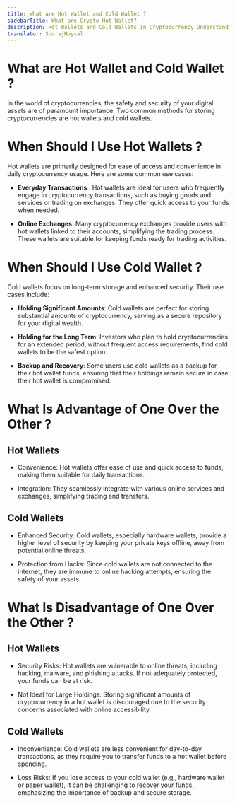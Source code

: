 ```yaml
---
title: What are Hot Wallet and Cold Wallet ?
sidebarTitle: What are Crypto Hot Wallet?
description: Hot Wallets and Cold Wallets in Cryptocurrency Understanding, Use Cases, Advantages, and Disadvantages
translator: SoorajHoysal
---
```


# What are Hot Wallet and Cold Wallet ?

In the world of cryptocurrencies, the safety and security of your digital assets are of paramount importance. Two common methods for storing cryptocurrencies are hot wallets and cold wallets.

# When Should I Use Hot Wallets ?

Hot wallets are primarily designed for ease of access and convenience in daily cryptocurrency usage. Here are some common use cases:

- **Everyday Transactions** : Hot wallets are ideal for users who frequently engage in cryptocurrency transactions, such as buying goods and services or trading on exchanges. They offer quick access to your funds when needed.

- **Online Exchanges**: Many cryptocurrency exchanges provide users with hot wallets linked to their accounts, simplifying the trading process. These wallets are suitable for keeping funds ready for trading activities.

# When Should I Use Cold Wallet ?

Cold wallets focus on long-term storage and enhanced security. Their use cases include:

- **Holding Significant Amounts**: Cold wallets are perfect for storing substantial amounts of cryptocurrency, serving as a secure repository for your digital wealth.

- **Holding for the Long Term**: Investors who plan to hold cryptocurrencies for an extended period, without frequent access requirements, find cold wallets to be the safest option.

- **Backup and Recovery**: Some users use cold wallets as a backup for their hot wallet funds, ensuring that their holdings remain secure in case their hot wallet is compromised.

# What Is Advantage of One Over the Other ?

## Hot Wallets

- Convenience: Hot wallets offer ease of use and quick access to funds, making them suitable for daily transactions.

- Integration: They seamlessly integrate with various online services and exchanges, simplifying trading and transfers.

## Cold Wallets

- Enhanced Security: Cold wallets, especially hardware wallets, provide a higher level of security by keeping your private keys offline, away from potential online threats.

- Protection from Hacks: Since cold wallets are not connected to the internet, they are immune to online hacking attempts, ensuring the safety of your assets.

# What Is Disadvantage of One Over the Other ?

## Hot Wallets

- Security Risks: Hot wallets are vulnerable to online threats, including hacking, malware, and phishing attacks. If not adequately protected, your funds can be at risk.

- Not Ideal for Large Holdings: Storing significant amounts of cryptocurrency in a hot wallet is discouraged due to the security concerns associated with online accessibility.

## Cold Wallets

- Inconvenience: Cold wallets are less convenient for day-to-day transactions, as they require you to transfer funds to a hot wallet before spending.

- Loss Risks: If you lose access to your cold wallet (e.g., hardware wallet or paper wallet), it can be challenging to recover your funds, emphasizing the importance of backup and secure storage.
